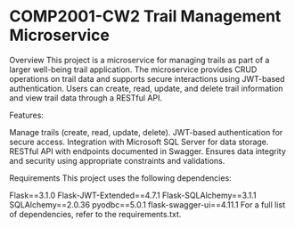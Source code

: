 # COMP2001-CW2 Trail Management Microservice

Overview
This project is a microservice for managing trails as part of a larger well-being trail application. The microservice provides CRUD operations on trail data and supports secure interactions using JWT-based authentication. Users can create, read, update, and delete trail information and view trail data through a RESTful API.

Features:

Manage trails (create, read, update, delete).
JWT-based authentication for secure access.
Integration with Microsoft SQL Server for data storage.
RESTful API with endpoints documented in Swagger.
Ensures data integrity and security using appropriate constraints and validations.

Requirements
This project uses the following dependencies:

Flask==3.1.0
Flask-JWT-Extended==4.7.1
Flask-SQLAlchemy==3.1.1
SQLAlchemy==2.0.36
pyodbc==5.0.1
flask-swagger-ui==4.11.1
For a full list of dependencies, refer to the requirements.txt.
